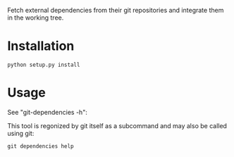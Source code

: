 Fetch external dependencies from their git repositories and integrate
them in the working tree.

Installation
============

    python setup.py install

Usage
=====

See "git-dependencies -h":

This tool is regonized by git itself as a subcommand and may also be called
using git:

    git dependencies help

